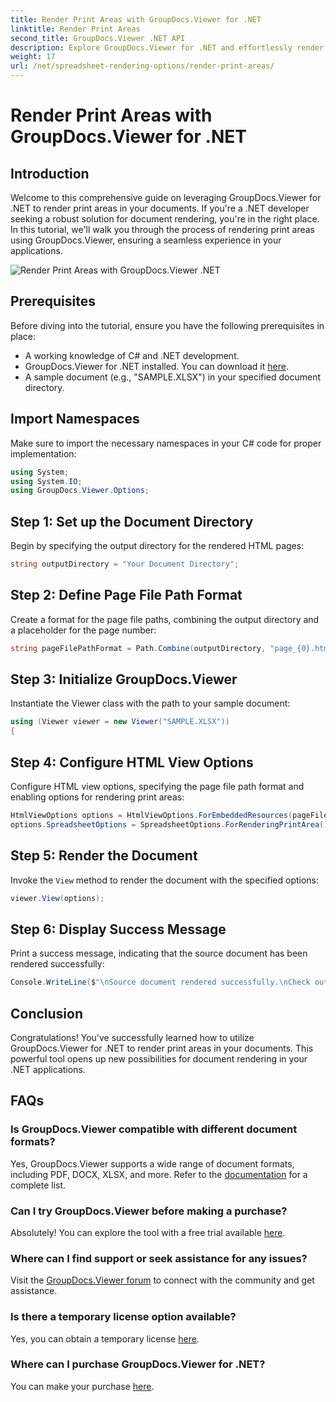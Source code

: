 ```yaml
---
title: Render Print Areas with GroupDocs.Viewer for .NET
linktitle: Render Print Areas
second_title: GroupDocs.Viewer .NET API
description: Explore GroupDocs.Viewer for .NET and effortlessly render print areas in various document formats. Try the free trial now! #GroupDocs.Viewer
weight: 17
url: /net/spreadsheet-rendering-options/render-print-areas/
---
```


# Render Print Areas with GroupDocs.Viewer for .NET

## Introduction
Welcome to this comprehensive guide on leveraging GroupDocs.Viewer for .NET to render print areas in your documents. If you're a .NET developer seeking a robust solution for document rendering, you're in the right place. In this tutorial, we'll walk you through the process of rendering print areas using GroupDocs.Viewer, ensuring a seamless experience in your applications.

![Render Print Areas with GroupDocs.Viewer .NET](/viewer/spreadsheet-rendering-options/render-print-areas.png)

## Prerequisites
Before diving into the tutorial, ensure you have the following prerequisites in place:
- A working knowledge of C# and .NET development.
- GroupDocs.Viewer for .NET installed. You can download it [here](https://releases.groupdocs.com/viewer/net/).
- A sample document (e.g., "SAMPLE.XLSX") in your specified document directory.
## Import Namespaces
Make sure to import the necessary namespaces in your C# code for proper implementation:
```csharp
using System;
using System.IO;
using GroupDocs.Viewer.Options;
```
## Step 1: Set up the Document Directory
Begin by specifying the output directory for the rendered HTML pages:
```csharp
string outputDirectory = "Your Document Directory";
```
## Step 2: Define Page File Path Format
Create a format for the page file paths, combining the output directory and a placeholder for the page number:
```csharp
string pageFilePathFormat = Path.Combine(outputDirectory, "page_{0}.html");
```
## Step 3: Initialize GroupDocs.Viewer
Instantiate the Viewer class with the path to your sample document:
```csharp
using (Viewer viewer = new Viewer("SAMPLE.XLSX"))
{
```
## Step 4: Configure HTML View Options
Configure HTML view options, specifying the page file path format and enabling options for rendering print areas:
```csharp
HtmlViewOptions options = HtmlViewOptions.ForEmbeddedResources(pageFilePathFormat);
options.SpreadsheetOptions = SpreadsheetOptions.ForRenderingPrintArea();
```
## Step 5: Render the Document
Invoke the `View` method to render the document with the specified options:
```csharp
viewer.View(options);
```
## Step 6: Display Success Message
Print a success message, indicating that the source document has been rendered successfully:
```csharp
Console.WriteLine($"\nSource document rendered successfully.\nCheck output in {outputDirectory}.");
```
## Conclusion
Congratulations! You've successfully learned how to utilize GroupDocs.Viewer for .NET to render print areas in your documents. This powerful tool opens up new possibilities for document rendering in your .NET applications.
## FAQs
### Is GroupDocs.Viewer compatible with different document formats?
Yes, GroupDocs.Viewer supports a wide range of document formats, including PDF, DOCX, XLSX, and more. Refer to the [documentation](https://tutorials.groupdocs.com/viewer/net/) for a complete list.
### Can I try GroupDocs.Viewer before making a purchase?
Absolutely! You can explore the tool with a free trial available [here](https://releases.groupdocs.com/).
### Where can I find support or seek assistance for any issues?
Visit the [GroupDocs.Viewer forum](https://forum.groupdocs.com/c/viewer/9) to connect with the community and get assistance.
### Is there a temporary license option available?
Yes, you can obtain a temporary license [here](https://purchase.groupdocs.com/temporary-license/).
### Where can I purchase GroupDocs.Viewer for .NET?
You can make your purchase [here](https://purchase.groupdocs.com/buy).
